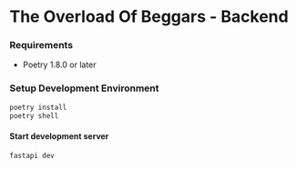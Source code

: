 # The Overload Of Beggars - Backend

### Requirements

- Poetry 1.8.0 or later

### Setup Development Environment

```sh
poetry install
poetry shell
```
#### Start development server
```sh
fastapi dev
```
